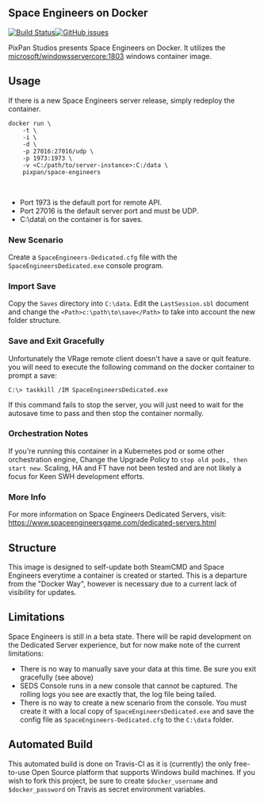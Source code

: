 ## Space Engineers on Docker
[![Build Status](https://travis-ci.com/yamlCase/docker-space-engineers.svg?branch=master)](https://travis-ci.com/yamlCase/docker-space-engineers)[![GitHub issues](https://img.shields.io/github/issues/yamlCase/docker-space-engineers.svg)](https://github.com/yamlCase/docker-space-engineers/issues)



PixPan Studios presents Space Engineers on Docker.  It utilizes the [microsoft/windowsservercore:1803](https://hub.docker.com/r/microsoft/windowsservercore/) windows container image.  

## Usage

If there is a new Space Engineers server release, simply redeploy the container.
```
docker run \
    -t \
    -i \
    -d \
    -p 27016:27016/udp \
    -p 1973:1973 \
    -v <C:/path/to/server-instance>:C:/data \
    pixpan/space-engineers
```
</br>

- Port 1973 is the default port for remote API.
- Port 27016 is the default server port and must be UDP.
- C:\data\ on the container is for saves.

### New Scenario
Create a `SpaceEngineers-Dedicated.cfg` file with the `SpaceEngineersDedicated.exe` console program.

### Import Save
Copy the `Saves` directory into `C:\data`.  Edit the `LastSession.sbl` document and change the `<Path>c:\path\to\save</Path>` to take into account the new folder structure.

### Save and Exit Gracefully
Unfortunately the VRage remote client doesn't have a save or quit feature.  you will need to execute the following command on the docker container to prompt a save:

```
C:\> taskkill /IM SpaceEngineersDedicated.exe
```
If this command fails to stop the server, you will just need to wait for the autosave time to pass and then stop the container normally.

### Orchestration Notes
If you're running this container in a Kubernetes pod or some other orchestration engine, Change the Upgrade Policy to `stop old pods, then start new`.  Scaling, HA and FT have not been tested and are not likely a focus for Keen SWH development efforts. 

### More Info
For more information on Space Engineers Dedicated Servers, visit: https://www.spaceengineersgame.com/dedicated-servers.html

## Structure

This image is designed to self-update both SteamCMD and Space Engineers everytime a container is created or started.  This is a departure from the "Docker Way", however is necessary due to a current lack of visibility for updates.

## Limitations

Space Engineers is still in a beta state.  There will be rapid development on the Dedicated Server experience, but for now make note of the current limitations:

- There is no way to manually save your data at this time.  Be sure you exit gracefully (see above)
- SEDS Console runs in a new console that cannot be captured.  The rolling logs you see are exactly that, the log file being tailed.
- There is no way to create a new scenario from the console.  You must create it with a local copy of `SpaceEngineersDedicated.exe` and save the config file as `SpaceEngineers-Dedicated.cfg` to the `C:\data` folder.

## Automated Build
This automated build is done on Travis-CI as it is (currently) the only free-to-use Open Source platform that supports Windows build machines.  If you wish to fork this project, be sure to create `$docker_username` and `$docker_password` on Travis as secret environment variables.